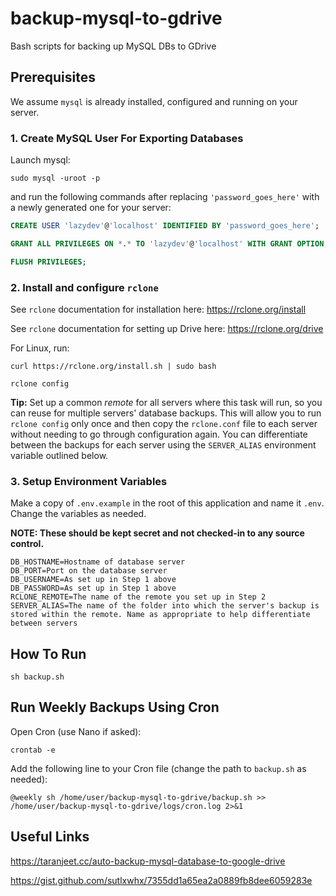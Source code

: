 # backup-mysql-to-gdrive

Bash scripts for backing up MySQL DBs to GDrive

## Prerequisites

We assume `mysql` is already installed, configured and running on your server.

### 1. Create MySQL User For Exporting Databases

Launch mysql:
```shell
sudo mysql -uroot -p
```
and run the following commands after replacing `'password_goes_here'` with a newly generated one for your server:

```sql
CREATE USER 'lazydev'@'localhost' IDENTIFIED BY 'password_goes_here';

GRANT ALL PRIVILEGES ON *.* TO 'lazydev'@'localhost' WITH GRANT OPTION;

FLUSH PRIVILEGES;
```

### 2. Install and configure `rclone`

See `rclone` documentation for installation here: https://rclone.org/install

See `rclone` documentation for setting up Drive here: https://rclone.org/drive

For Linux, run:
```shell
curl https://rclone.org/install.sh | sudo bash

rclone config
```

**Tip:** Set up a common *remote* for all servers where this task will run, so you can reuse for multiple servers' database backups. This will allow you to run `rclone config` only once and then copy the `rclone.conf` file to each server without needing to go through configuration again. You can differentiate between the backups for each server using the `SERVER_ALIAS` environment variable outlined below.

### 3. Setup Environment Variables

Make a copy of `.env.example` in the root of this application and name it `.env`. Change the variables as needed.

**NOTE: These should be kept secret and not checked-in to any source control.**

```shell
DB_HOSTNAME=Hostname of database server
DB_PORT=Port on the database server
DB_USERNAME=As set up in Step 1 above
DB_PASSWORD=As set up in Step 1 above
RCLONE_REMOTE=The name of the remote you set up in Step 2
SERVER_ALIAS=The name of the folder into which the server's backup is stored within the remote. Name as appropriate to help differentiate between servers
```

## How To Run

```shell
sh backup.sh
```

## Run Weekly Backups Using Cron

Open Cron (use Nano if asked):
```shell
crontab -e
```

Add the following line to your Cron file (change the path to `backup.sh` as needed):
```shell
@weekly sh /home/user/backup-mysql-to-gdrive/backup.sh >> /home/user/backup-mysql-to-gdrive/logs/cron.log 2>&1
```

## Useful Links

https://taranjeet.cc/auto-backup-mysql-database-to-google-drive

https://gist.github.com/sutlxwhx/7355dd1a65ea2a0889fb8dee6059283e
